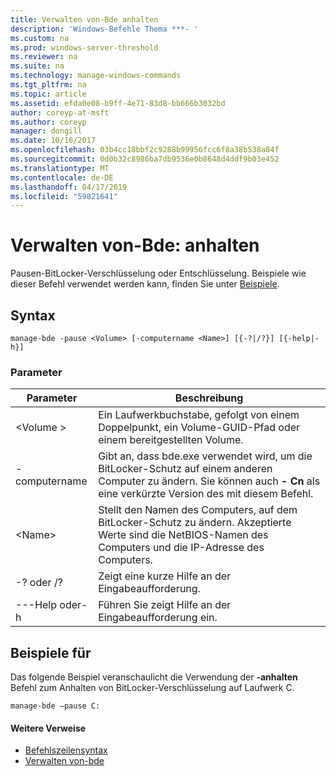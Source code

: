 ```yaml
---
title: Verwalten von-Bde anhalten
description: 'Windows-Befehle Thema ***- '
ms.custom: na
ms.prod: windows-server-threshold
ms.reviewer: na
ms.suite: na
ms.technology: manage-windows-commands
ms.tgt_pltfrm: na
ms.topic: article
ms.assetid: efda0e08-b9ff-4e71-83d8-bb666b3032bd
author: coreyp-at-msft
ms.author: coreyp
manager: dongill
ms.date: 10/16/2017
ms.openlocfilehash: 03b4cc18bbf2c9288b99956fcc6f8a38b538a84f
ms.sourcegitcommit: 0d0b32c8986ba7db9536e0b8648d4ddf9b03e452
ms.translationtype: MT
ms.contentlocale: de-DE
ms.lasthandoff: 04/17/2019
ms.locfileid: "59821641"
---
```

# <a name="manage-bde-pause"></a>Verwalten von-Bde: anhalten



Pausen-BitLocker-Verschlüsselung oder Entschlüsselung. Beispiele wie dieser Befehl verwendet werden kann, finden Sie unter [Beispiele](#BKMK_Examples).

## <a name="syntax"></a>Syntax

```
manage-bde -pause <Volume> [-computername <Name>] [{-?|/?}] [{-help|-h}]
```

### <a name="parameters"></a>Parameter

|Parameter|Beschreibung|
|---------|-----------|
|\<Volume >|Ein Laufwerkbuchstabe, gefolgt von einem Doppelpunkt, ein Volume-GUID-Pfad oder einem bereitgestellten Volume.|
|-computername|Gibt an, dass bde.exe verwendet wird, um die BitLocker-Schutz auf einem anderen Computer zu ändern. Sie können auch **- Cn** als eine verkürzte Version des mit diesem Befehl.|
|\<Name>|Stellt den Namen des Computers, auf dem BitLocker-Schutz zu ändern. Akzeptierte Werte sind die NetBIOS-Namen des Computers und die IP-Adresse des Computers.|
|-? oder /?|Zeigt eine kurze Hilfe an der Eingabeaufforderung.|
|---Help oder-h|Führen Sie zeigt Hilfe an der Eingabeaufforderung ein.|

## <a name="BKMK_Examples"></a>Beispiele für

Das folgende Beispiel veranschaulicht die Verwendung der **-anhalten** Befehl zum Anhalten von BitLocker-Verschlüsselung auf Laufwerk C.
```
manage-bde –pause C:
```

#### <a name="additional-references"></a>Weitere Verweise

-   [Befehlszeilensyntax](command-line-syntax-key.md)
-   [Verwalten von-bde](manage-bde.md)